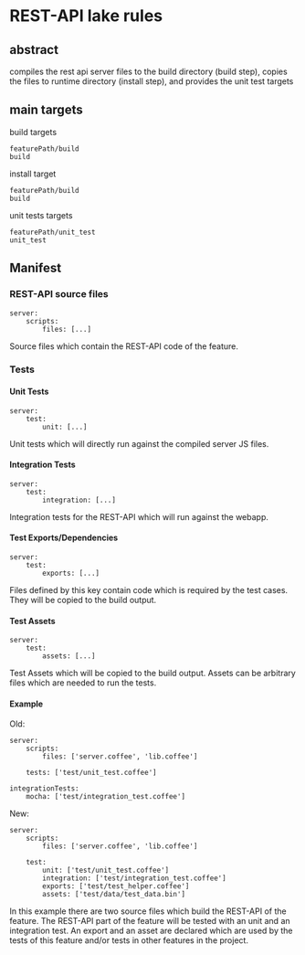 # REST-API lake rules

## abstract

compiles the rest api server files to the build directory (build step),
copies the files to runtime directory (install step),
and provides the unit test targets

## main targets

build targets

    featurePath/build
    build

install target

    featurePath/build
    build

unit tests targets

    featurePath/unit_test
    unit_test

## Manifest

### REST-API source files
    server:
        scripts:
            files: [...]

Source files which contain the REST-API code of the feature.

### Tests

#### Unit Tests
    server:
        test:
            unit: [...]

Unit tests which will directly run against the compiled server JS files.

#### Integration Tests
    server:
        test:
            integration: [...]

Integration tests for the REST-API which will run against the webapp.

#### Test Exports/Dependencies
    server:
        test:
            exports: [...]

Files defined by this key contain code which is required by the test cases. They will be copied to the build output.

#### Test Assets
    server:
        test:
            assets: [...]

Test Assets which will be copied to the build output. Assets can be arbitrary files which are needed to run the tests.

#### Example
Old:

    server:
        scripts:
            files: ['server.coffee', 'lib.coffee']

        tests: ['test/unit_test.coffee']

    integrationTests:
        mocha: ['test/integration_test.coffee']
New:

    server:
        scripts:
            files: ['server.coffee', 'lib.coffee']

        test:
            unit: ['test/unit_test.coffee']
            integration: ['test/integration_test.coffee']
            exports: ['test/test_helper.coffee']
            assets: ['test/data/test_data.bin']

In this example there are two source files which build the REST-API of the feature. The REST-API part of the feature
will be tested with an unit and an integration test. An export and an asset are declared which are used by the tests of
this feature and/or tests in other features in the project.
